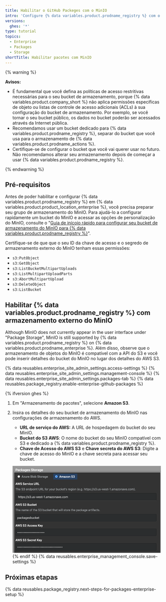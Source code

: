```yaml
---
title: Habilitar o GitHub Packeges com o MinIO
intro: 'Configure {% data variables.product.prodname_registry %} com o MinIO como seu armazenamento externo.'
versions:
  ghes: '*'
type: tutorial
topics:
  - Enterprise
  - Packages
  - Storage
shortTitle: Habilitar pacotes com MinIO
---
```


{% warning %}

**Avisos:**
- É fundamental que você defina as políticas de acesso restritivas necessárias para o seu bucket de armazenamento, porque {% data variables.product.company_short %} não aplica permissões específicas de objeto ou listas de controle de acesso adicionais (ACLs) à sua configuração do bucket de armazenamento. Por exemplo, se você tornar o seu bucket público, os dados no bucket poderão ser acessados através da Internet pública.
- Recomendamos usar um bucket dedicado para {% data variables.product.prodname_registry %}, separar do bucket que você usa para o armazenamento de {% data variables.product.prodname_actions %}.
- Certifique-se de configurar o bucket que você vai querer usar no futuro. Não recomendamos alterar seu armazenamento depois de começar a usar {% data variables.product.prodname_registry %}.

{% endwarning %}
## Pré-requisitos
Antes de poder habilitar e configurar {% data variables.product.prodname_registry %} em {% data variables.product.product_location_enterprise %}, você precisa preparar seu grupo de armazenamento do MinIO. Para ajudá-lo a configurar rapidamente um bucket do MinIO e acessar as opções de personalização do MinIO, consulte o "[Guia de inícoio rápido para configurar seu bucket de armazenamento do MinIO para {% data variables.product.prodname_registry %}](/admin/packages/quickstart-for-configuring-your-minio-storage-bucket-for-github-packages)".

Certifique-se de que que o seu ID da chave de acesso e o segredo de armazenamento externo do MinIO tenham essas permissões:
  - `s3:PutObject`
  - `s3:GetObject`
  - `s3:ListBucketMultipartUploads`
  - `s3:ListMultipartUploadParts`
  - `s3:AbortMultipartUpload`
  - `s3:DeleteObject`
  - `s3:ListBucket`

## Habilitar {% data variables.product.prodname_registry %} com armazenamento externo do MinIO

Although MinIO does not currently appear in the user interface under "Package Storage", MinIO is still  supported by {% data variables.product.prodname_registry %} on {% data variables.product.prodname_enterprise %}. Além disso, observe que o armazenamento de objetos do MinIO é compatível com a API do S3 e você pode inserir detalhes do bucket do MinIO no lugar dos detalhes do AWS S3.

{% data reusables.enterprise_site_admin_settings.access-settings %}
{% data reusables.enterprise_site_admin_settings.management-console %}
{% data reusables.enterprise_site_admin_settings.packages-tab %}
{% data reusables.package_registry.enable-enterprise-github-packages %}

{% ifversion ghes %}
1. Em "Armazenamento de pacotes", selecione **Amazon S3**.
1. Insira os detalhes do seu bucket de armazenamento do MinIO nas configurações de armazenamento do AWS.
    - **URL de serviço do AWS:** A URL de hospedagem do bucket do seu MinIO.
    - **Bucket do S3 AWS**: O nome do bucket do seu MinIO compatível com S3 e dedicado a {% data variables.product.prodname_registry %}.
    - **Chave de Acesso do AWS S3** e **Chave secreta do AWS S3**: Digite a chave de acesso do MinIO e a chave secreta para acessar seu bucket.

    ![Caixas de entrada para detalhes do seu bucket do AWS S3](/assets/images/help/package-registry/s3-aws-storage-bucket-details.png)
{% endif %}
{% data reusables.enterprise_management_console.save-settings %}

## Próximas etapas

{% data reusables.package_registry.next-steps-for-packages-enterprise-setup %}

